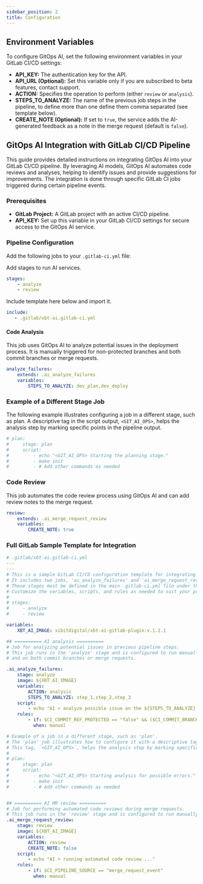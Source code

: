 ```yaml
---
sidebar_position: 2
title: Configuration
---
```


## Environment Variables

To configure GitOps AI, set the following environment variables in your GitLab CI/CD settings:

- **API_KEY:** The authentication key for the API.
- **API_URL (Optional):** Set this variable only if you are subscribed to beta features, contact support.
- **ACTION:** Specifies the operation to perform (either `review` or `analysis`).
- **STEPS_TO_ANALYZE:** The name of the previous job steps in the pipeline, to define more than one define them comma separated (see template below).
- **CREATE_NOTE (Optional):** If set to `true`, the service adds the AI-generated feedback as a note in the merge request (default is `false`).

## GitOps AI Integration with GitLab CI/CD Pipeline

This guide provides detailed instructions on integrating GitOps AI into your GitLab CI/CD pipeline. By leveraging AI models, GitOps AI automates code reviews and analyses, helping to identify issues and provide suggestions for improvements. The integration is done through specific GitLab CI jobs triggered during certain pipeline events.

### Prerequisites

- **GitLab Project:** A GitLab project with an active CI/CD pipeline.
- **API_KEY:** Set up this variable in your GitLab CI/CD settings for secure access to the GitOps AI service.

### Pipeline Configuration

Add the following jobs to your `.gitlab-ci.yml` file:

Add stages to run AI services.

```yaml
stages:
    - analyze
    - review
```

Include template here below and import it.

```yaml
include:
   - .gitlab/xbt-ai.gitlab-ci.yml
```

#### Code Analysis

This job uses GitOps AI to analyze potential issues in the deployment process. It is manually triggered for non-protected branches and both commit branches or merge requests.

```yaml
analyze_failures:
    extends: .ai_analyze_failures
    variables:
        STEPS_TO_ANALYZE: dev_plan,dev_deploy
```

### Example of a Different Stage Job

The following example illustrates configuring a job in a different stage, such as plan. A descriptive tag in the script output, `<GIT_AI_OPS>`, helps the analysis step by marking specific points in the pipeline output.

```yaml
# plan:
#     stage: plan
#     script:
#         - echo "<GIT_AI_OPS> Starting the planning stage."
#         - make init
#         - # Add other commands as needed
```

### Code Review

This job automates the code review process using GitOps AI and can add review notes to the merge request.

```yaml
review:
    extends: .ai_merge_request_review
    variables:
        CREATE_NOTE: true
```

### Full GitLab Sample Template for Integration

```yaml
# .gitlab/xbt-ai.gitlab-ci.yml
---
---
# This is a sample GitLab CI/CD configuration template for integrating with the xbt-ai-gitlab plugin.
# It includes two jobs, 'ai_analyze_failures' and 'ai_merge_request_review', which run in the 'analyze' and 'review' stages, respectively.
# These stages must be defined in the main .gitlab-ci.yml file under the 'stages' section to ensure they are recognized by the pipeline.
# Customize the variables, scripts, and rules as needed to suit your project's requirements.
#
# stages:
#     - analyze
#     - review

variables:
    XBT_AI_IMAGE: xibitdigital/xbt-ai-gitlab-plugin:v.1.2.1

## ========== AI analysis ==========
# Job for analyzing potential issues in previous pipeline steps.
# This job runs in the 'analyze' stage and is configured to run manually on non-protected branches
# and on both commit branches or merge requests.

.ai_analyze_failures:
    stage: analyze
    image: ${XBT_AI_IMAGE}
    variables:
        ACTION: analysis
        STEPS_TO_ANALYZE: step_1,step_2,step_3
    script:
        - echo "AI > analyze possible issue on the ${STEPS_TO_ANALYZE} steps"
    rules:
        - if: $CI_COMMIT_REF_PROTECTED == "false" && ($CI_COMMIT_BRANCH || $CI_PIPELINE_SOURCE == "merge_request_event")
          when: manual

# Example of a job in a different stage, such as 'plan'.
# The 'plan' job illustrates how to configure it with a descriptive tag in your script output.
# This tag, `<GIT_AI_OPS>`, helps the analysis step by marking specific points in the pipeline output.
#
# plan:
#     stage: plan
#     script:
#         - echo "<GIT_AI_OPS> Starting analysis for possible errors."
#         - make init
#         - # Add other commands as needed


## ========== AI MR review ==========
# Job for performing automated code reviews during merge requests.
# This job runs in the 'review' stage and is configured to run manually when a merge request event is detected.
.ai_merge_request_review:
    stage: review
    image: ${XBT_AI_IMAGE}
    variables:
        ACTION: review
        CREATE_NOTE: false
    script:
        - echo "AI > running automated code review ..."
    rules:
        - if: $CI_PIPELINE_SOURCE == "merge_request_event"
          when: manual

```
